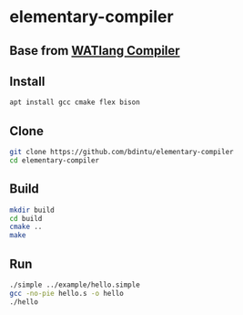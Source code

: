 # elementary-compiler

## Base from [WATlang Compiler](https://github.com/cybergartar/ce-kmitl58-compiller-elementary-compiler)

## Install
```sh
apt install gcc cmake flex bison
```

## Clone
```sh
git clone https://github.com/bdintu/elementary-compiler
cd elementary-compiler
```

## Build
```sh
mkdir build
cd build
cmake ..
make
```

## Run
```sh
./simple ../example/hello.simple
gcc -no-pie hello.s -o hello
./hello
```
